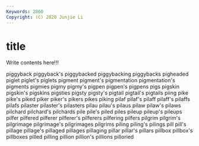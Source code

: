 ```yaml
---
Keywords: 2860
Copyright: (C) 2020 Junjie Li
---
```


# title

Write contents here!!!

piggyback 
piggyback's
piggybacked 
piggybacking 
piggybacks 
pigheaded 
piglet 
piglet's 
piglets 
pigment 
pigment's 
pigmentation
pigmentation's 
pigments 
pigmies 
pigmy 
pigmy's 
pigpen 
pigpen's 
pigpens 
pigs 
pigskin
pigskin's 
pigskins 
pigsties 
pigsty 
pigsty's 
pigtail 
pigtail's 
pigtails 
piing 
pike
pike's 
piked 
piker 
piker's 
pikers 
pikes 
piking 
pilaf 
pilaf's 
pilaff
pilaff's 
pilaffs 
pilafs 
pilaster 
pilaster's 
pilasters 
pilau 
pilau's 
pilaus 
pilaw
pilaw's 
pilaws 
pilchard 
pilchard's 
pilchards 
pile 
pile's 
piled 
piles 
pileup
pileup's 
pileups 
pilfer 
pilfered 
pilferer 
pilferer's 
pilferers 
pilfering 
pilfers 
pilgrim
pilgrim's 
pilgrimage 
pilgrimage's 
pilgrimages 
pilgrims 
piling 
piling's 
pilings 
pill 
pill's
pillage 
pillage's 
pillaged 
pillages 
pillaging 
pillar 
pillar's 
pillars 
pillbox 
pillbox's
pillboxes 
pilled 
pilling 
pillion 
pillion's 
pillions 
pilloried 
